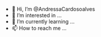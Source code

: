 - 👋 Hi, I’m @AndressaCardosoalves
- 👀 I’m interested in ...
- 🌱 I’m currently learning ...
- 📫 How to reach me ...

<!---
AndressaCardosoalves/AndressaCardosoalves is a ✨ special ✨ repository because its `README.md` (this file) appears on your GitHub profile.
You can click the Preview link to take a look at your changes.
--->
